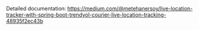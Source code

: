 Detailed documentation: https://medium.com/@metehanersoy/live-location-tracker-with-spring-boot-trendyol-courier-live-location-tracking-48935f2ec43b
